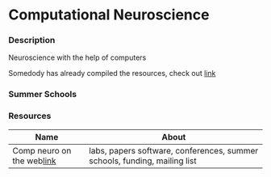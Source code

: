 # Computational Neuroscience
### Description
Neuroscience with the help of computers

Somedody has already compiled the resources, check out [link](https://github.com/OpenSourceBrain/OSB_Documentation/blob/master/contents/Help/Background_Information/02_Introduction_to_Computational_Neuroscience.md)

### Summer Schools




### Resources

| Name | About |
|-----|------|
| Comp neuro on the web[link](https://compneuroweb.com/) | labs, papers software, conferences, summer schools, funding, mailing list |